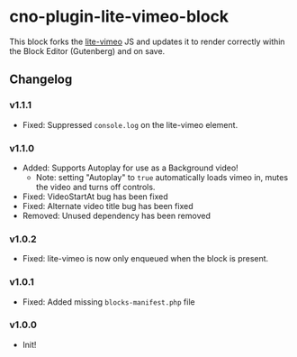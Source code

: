 # cno-plugin-lite-vimeo-block

This block forks the [lite-vimeo](https://github.com/choctaw-nation/lite-vimeo) JS and updates it to render correctly within the Block Editor (Gutenberg) and on save.

## Changelog

### v1.1.1

-   Fixed: Suppressed `console.log` on the lite-vimeo element.

### v1.1.0

-   Added: Supports Autoplay for use as a Background video!
    -   Note: setting "Autoplay" to `true` automatically loads vimeo in, mutes the video and turns off controls.
-   Fixed: VideoStartAt bug has been fixed
-   Fixed: Alternate video title bug has been fixed
-   Removed: Unused dependency has been removed

### v1.0.2

-   Fixed: lite-vimeo is now only enqueued when the block is present.

### v1.0.1

-   Fixed: Added missing `blocks-manifest.php` file

### v1.0.0

-   Init!
